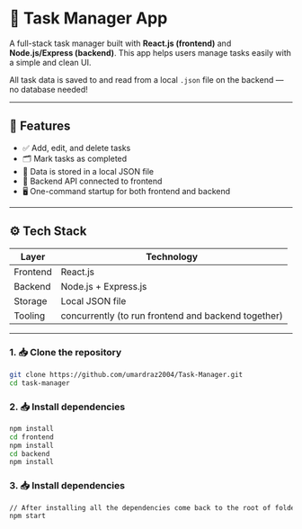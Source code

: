 # 📝 Task Manager App

A full-stack task manager built with **React.js (frontend)** and **Node.js/Express (backend)**. This app helps users manage tasks easily with a simple and clean UI.

All task data is saved to and read from a local `.json` file on the backend — no database needed!

---

## 📌 Features

- ✅ Add, edit, and delete tasks
- 🗂️ Mark tasks as completed
- 📄 Data is stored in a local JSON file
- 🔁 Backend API connected to frontend
- 🖥️ One-command startup for both frontend and backend

---

## ⚙️ Tech Stack

| Layer     | Technology           |
|-----------|----------------------|
| Frontend  | React.js             |
| Backend   | Node.js + Express.js |
| Storage   | Local JSON file      |
| Tooling   | concurrently (to run frontend and backend together)

---

### 1. 📥 Clone the repository
```bash
git clone https://github.com/umardraz2004/Task-Manager.git
cd task-manager
```

### 2. 📥 Install dependencies
```bash
npm install
cd frontend
npm install
cd backend
npm install
```

### 3. 📥 Install dependencies
```bash
// After installing all the dependencies come back to the root of folder of task manager and run
npm start
```